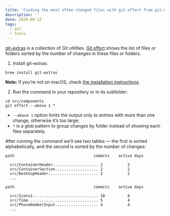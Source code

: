```yaml
---
title: 'Finding the most often changed files with git effort from git-extras'
description: ''
date: 2020-08-12
tags:
  - git
  - tools
---
```


[git-extras](https://github.com/tj/git-extras) is a collection of Git utilities. [Git effort](https://github.com/tj/git-extras/blob/master/Commands.md#git-effort) shows the list of files or folders sorted by the number of changes in these files or folders.

1. Install git-extras:

```shell
brew install git-extras
```

**Note:** If you’re not on macOS, check [the installation instructions](https://github.com/tj/git-extras/blob/master/Installation.md).

2. Run the command in your repository or in its subfolder:

```shell
cd src/components
git effort --above 1 *
```

- `--above 1` option limits the output only to entries with more than one change, otherwise it’s too large;
- `*` is a glob pattern to group changes by folder instead of showing each files separately.

After running the command we’ll see two tables — the first is sorted alphabetically, and the second is sorted by the number of changes:

```
path                                   commits    active days

  src/ContainerHeader.................... 2           2
  src/ContainerSection................... 2           2
  src/DesktopHeader...................... 2           2
  ...

path                                   commits    active days

  src/Icons2............................. 10          8
  src/Time............................... 5           4
  src/PhoneNumberInput................... 4           4
  ...
```
